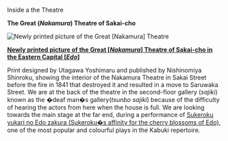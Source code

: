 Inside a the Theatre

**The Great (_Nakamura_) Theatre of Sakai-cho**

![Newly printed picture of the Great [Nakamura] Theatre ](../JapaneseLINK.gif)

**[Newly printed picture of the Great \[_Nakamura_\] Theatre of Sakai-cho in the Eastern Capital \[_Edo_\]](../textthemes.htm)**

Print designed by Utagawa Yoshimaru and published by Nishinomiya Shinroku, showing the interior of the Nakamura Theatre in Sakai Street before the fire in 1841 that destroyed it and resulted in a move to Saruwaka Street.
We are at the back of the theatre in the second-floor gallery (_sajiki_) known as the �deaf man�s gallery(_tsunbo sajiki_) because of the difficulty of hearing the actors from here when the house is full. We are looking towards the main stage at the far end, during a performance of [Sukeroku yukari no Edo zakura (Sukeroku�s affinity for the cherry blossoms of Edo),](..//exhibition/group-5) one of the most popular and colourful plays in the Kabuki repertoire.
